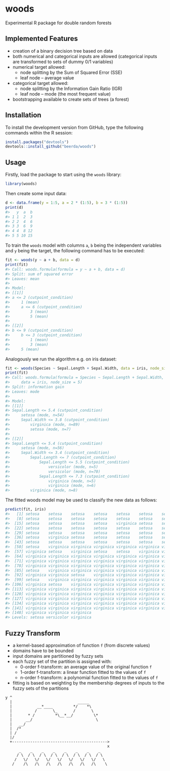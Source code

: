 
<!-- README.md is generated from README.Rmd. Please edit that file -->

# woods

Experimental R package for double random forests

## Implemented Features

-   creation of a binary decision tree based on data
-   both numerical and categorical inputs are allowed (categorical
    inputs are transformed to sets of dummy 0/1 variables)
-   numerical target allowed:
    -   node splitting by the Sum of Squared Error (SSE)
    -   leaf node – average value
-   categorical target allowed:
    -   node splitting by the Information Gain Ratio (IGR)
    -   leaf node – mode (the most frequent value)
-   bootstrapping available to create sets of trees (a forest)

## Installation

To install the development version from GitHub, type the following
commands within the R session:

``` r
install.packages("devtools")
devtools::install_github("beerda/woods")
```

## Usage

Firstly, load the package to start using the `woods` library:

``` r
library(woods)
```

Then create some input data:

``` r
d <- data.frame(y = 1:5, a = 2 * (1:5), b = 3 * (1:5))
print(d)
#>   y  a  b
#> 1 1  2  3
#> 2 2  4  6
#> 3 3  6  9
#> 4 4  8 12
#> 5 5 10 15
```

To train the `woods` model with columns `a`, `b` being the independent
variables and `y` being the target, the following command has to be
executed:

``` r
fit <- woods(y ~ a + b, data = d)
print(fit)
#> Call: woods.formula(formula = y ~ a + b, data = d)
#> Split: sum of squared error
#> Leaves: mean
#> 
#> Model:
#> [[1]]
#> a <= 2 (cutpoint_condition)
#>     1 (mean)
#>     a <= 6 (cutpoint_condition)
#>         3 (mean)
#>         5 (mean)
#> 
#> [[2]]
#> b <= 9 (cutpoint_condition)
#>     b <= 3 (cutpoint_condition)
#>         1 (mean)
#>         3 (mean)
#>     5 (mean)
```

Analogously we run the algorithm e.g. on iris dataset:

``` r
fit <- woods(Species ~ Sepal.Length + Sepal.Width, data = iris, node_size = 5)
print(fit)
#> Call: woods.formula(formula = Species ~ Sepal.Length + Sepal.Width, 
#>     data = iris, node_size = 5)
#> Split: information gain
#> Leaves: mode
#> 
#> Model:
#> [[1]]
#> Sepal.Length <= 5.4 (cutpoint_condition)
#>     setosa (mode, n=54)
#>     Sepal.Width <= 3.8 (cutpoint_condition)
#>         virginica (mode, n=89)
#>         setosa (mode, n=7)
#> 
#> [[2]]
#> Sepal.Length <= 5.4 (cutpoint_condition)
#>     setosa (mode, n=56)
#>     Sepal.Width <= 3.4 (cutpoint_condition)
#>         Sepal.Length <= 7 (cutpoint_condition)
#>             Sepal.Length <= 5.5 (cutpoint_condition)
#>                 versicolor (mode, n=5)
#>                 versicolor (mode, n=70)
#>             Sepal.Length <= 7.3 (cutpoint_condition)
#>                 virginica (mode, n=5)
#>                 virginica (mode, n=6)
#>         virginica (mode, n=8)
```

The fitted woods model may be used to classify the new data as follows:

``` r
predict(fit, iris)
#>   [1] setosa    setosa    setosa    setosa    setosa    setosa    setosa   
#>   [8] setosa    setosa    setosa    setosa    setosa    setosa    setosa   
#>  [15] setosa    setosa    setosa    setosa    virginica setosa    setosa   
#>  [22] setosa    setosa    setosa    setosa    setosa    setosa    setosa   
#>  [29] setosa    setosa    setosa    setosa    setosa    setosa    setosa   
#>  [36] setosa    virginica setosa    setosa    setosa    setosa    setosa   
#>  [43] setosa    setosa    setosa    setosa    setosa    setosa    setosa   
#>  [50] setosa    virginica virginica virginica virginica virginica virginica
#>  [57] virginica setosa    virginica setosa    setosa    virginica virginica
#>  [64] virginica virginica virginica virginica virginica virginica virginica
#>  [71] virginica virginica virginica virginica virginica virginica virginica
#>  [78] virginica virginica virginica virginica virginica virginica virginica
#>  [85] setosa    virginica virginica virginica virginica virginica virginica
#>  [92] virginica virginica setosa    virginica virginica virginica virginica
#>  [99] setosa    virginica virginica virginica virginica virginica virginica
#> [106] virginica setosa    virginica virginica virginica virginica virginica
#> [113] virginica virginica virginica virginica virginica virginica virginica
#> [120] virginica virginica virginica virginica virginica virginica virginica
#> [127] virginica virginica virginica virginica virginica virginica virginica
#> [134] virginica virginica virginica virginica virginica virginica virginica
#> [141] virginica virginica virginica virginica virginica virginica virginica
#> [148] virginica virginica virginica
#> Levels: setosa versicolor virginica
```

## Fuzzy Transform

-   a kernel-based approximation of function `f` (from discrete values)
-   domains have to be bounded
-   input domains are partitioned by fuzzy sets
-   each fuzzy set of the partition is assigned with:
    -   0-order f-transform: an average value of the original function
        `f`
    -   1-order f-transform: a linear function fitted to the values of
        `f`
    -   n-order f-transform: a polynomial function fitted to the values
        of `f`
-   fitting is based on weighting by the membership degrees of inputs to
    the fuzzy sets of the partitions

<!-- -->

    y ^
      |                             _____
      |           __*____         */    *\
      |          /       \_       /       \
      |       * /         *\__*__/         \*
      |      __/                            \
      |   __/
      |  /*
      | /
      |/
      +------------------------------------------>
                                                 x
          _    _    _    _    _    _    _    _  
         / \  / \  / \  / \  / \  / \  / \  / \  
        /   \/   \/   \/   \/   \/   \/   \/   \  
       /    /\   /\   /\   /\   /\   /\   /\    \  

